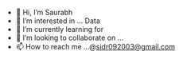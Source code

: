 - 👋 Hi, I’m Saurabh
- 👀 I’m interested in ... Data
- 🌱 I’m currently learning for 
- 💞️ I’m looking to collaborate on ... 
- 📫 How to reach me ...@sidr092003@gmail.com

<!---
SaurabhJadhav09/SaurabhJadhav09 is a ✨ special ✨ repository because its `README.md` (this file) appears on your GitHub profile.
You can click the Preview link to take a look at your changes.
--->
